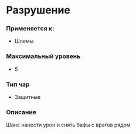 # Разрушение

### Применяется к:

* Шлемы

### Максимальный уровень&#x20;

* 5

### Тип чар

* Защитные

### Описание&#x20;

Шанс нанести урон и снять бафы с врагов рядом
